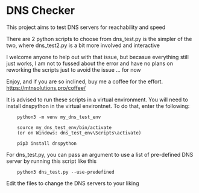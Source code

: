 # DNS Checker

This project aims to test DNS servers for reachability and speed

There are 2 python scripts to choose from
    dns_test.py is the simpler of the two, where dns_test2.py is a bit more involved and interactive

I welcome anyone to help out with that issue, but becasue everything still just works, I am not to fussed about the error and have no plans on reworking the scripts just to avoid the issue ... for now

Enjoy, and if you are so inclined, buy me a coffee for the effort. <https://mtnsolutions.pro/coffee/>

It is advised to run these scripts in a virtual environment. You will need to install dnspython in the virtual environtnet. To do that, enter the following:

        python3 -m venv my_dns_test_env

        source my_dns_test_env/bin/activate
        (or on Windows: dns_test_env\Scripts\activate)

        pip3 install dnspython

For dns_test.py, you can pass an argument to use a list of pre-defined DNS server by running this script like this

        python3 dns_test.py --use-predefined

Edit the files to change the DNS servers to your liking
